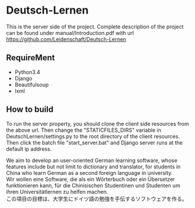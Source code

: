 # Deutsch-Lernen
This is the server side of the project. Complete description of the project can be found under manual/Introduction.pdf with url https://github.com/Leidenschaft/Deutsch-Lernen


## RequireMent
* Python3.4<br>
* Django<br>
* Beautifulsoup<br>
* lxml

## How to build
To run the server property, you should clone the client side resources from the above url. Then change the "STATICFILES_DIRS" variable in DeutschLernen/settings.py to the root directory
of the client resources. Then click the batch file "start_server.bat" and Django server runs at the default ip address.

We aim to develop an user-oriented German learning software, whose features include but not limit to dictionary and translator, for students in China who learn German as a second foreign language in university.       
Wir wollen eine Software, die als ein Wörterbuch oder ein Übersetzer funktionieren kann, für die Chinisischen Studentinen und Studenten um ihren Universitätlernen zu helfen machen.       
この項目の目標は、大学生にドイツ語の勉強を手伝するソフトウェアを作る。
